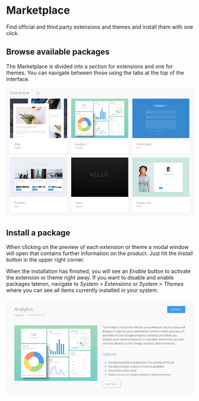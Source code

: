 # Marketplace

<p class="uk-article-lead">Find official and third party extensions and themes and install them with one click.</p>

## Browse available packages

The Marketplace is divided into a section for extensions and one for themes. You can navigate between those using the tabs at the top of the interface.

![Marketplace](assets/marketplace.png)

## Install a package

When clicking on the preview of each extension or theme a modal window will open that contains further information on the product. Just hit the _Install_ button in the upper right corner.

When the installation has finished, you will see an _Enable_ button to activate the extension or theme right away. If you want to disable and enable packages lateron, navigate to _System > Extensions_ or _System > Themes_ where you can see all items currently installed in your system.

![Install a package](assets/marketplace-install.png)
